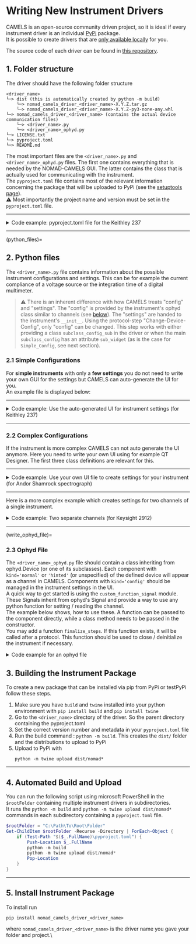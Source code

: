# Writing New Instrument Drivers
CAMELS is an open-source community driven project, so it is ideal if every instrument driver is an individual [PyPi](https://pypi.org/) package. \
It is possible to create drivers that are [only available locally](local_drivers) for you.

The source code of each driver can be found in [this repository](https://github.com/FAU-LAP/CAMELS_drivers).
## 1. Folder structure
The driver should have the following folder structure
```
<driver_name>
└─> dist (this is automatically created by python -m build)
    └─> nomad_camels_driver_<driver_name>-X.Y.Z.tar.gz
    └─> nomad_camels_driver_<driver_name>-X.Y.Z-py3-none-any.whl
└─> nomad_camels_driver_<driver_name> (contains the actual device communication files)
    └─> <driver_name>.py
    └─> <driver_name>_ophyd.py
└─> LICENSE.txt
└─> pyproject.toml
└─> README.md
```
The most important files are the `<driver_name>.py` and `<driver_name>_ophyd.py` files. The first one contains everything that is needed by the NOMAD-CAMELS GUI. The latter contains the class that is actually used for communicating with the instrument.  
The `pyproject.toml` file contains most of the relevant information concerning the package that will be uploaded to PyPi (see the [setuptools page](https://setuptools.pypa.io/en/latest/userguide/quickstart.html)).\
&#9888; Most importantly the project name and version must be set in the `pyproject.toml` file.

---

<details>
  <summary>Code example: pyproject.toml file for the  Keithley 237</summary>

```toml
[build-system]
requires = ["setuptools>=61.0"]
build-backend = "setuptools.build_meta"

[project]
name = "nomad_camels_driver_keithley_237"
version = "0.1.4"
authors = [
    { name="FAIRmat - HU Berlin", email="nomad-camels@fau.de" }
]
description = "Instrument driver for the Keithley 237 SMU."
readme = "README.md"
requires-python = ">=3.9.6"
classifiers = [
    "Programming Language :: Python :: 3",
    "License :: OSI Approved :: GNU Lesser General Public License v2 (LGPLv2)",
    "Operating System :: Microsoft :: Windows",
]
dependencies = [
    "pyvisa",
    "pyvisa-py"
]
[project.urls]
"GitHub Page" = "https://github.com/FAU-LAP/NOMAD-CAMELS"
"Documentation" = "https://fau-lap.github.io/NOMAD-CAMELS/"
```

</details>

---

(python_files)=
## 2. Python files
The `<driver_name>.py` file contains information about the possible instrument configurations and settings. This can be for example the current compliance of a voltage source or the integration time of a digital multimeter.

> &#9888; There is an inherent difference with how CAMELS treats "config" and "settings". The "config" is provided by the instrument's ophyd class similar to channels (see [below](write_ophyd_file)). The "settings" are handed to the instrument's `__init__`. Using the protocol-step "Change-Device-Config", only "config" can be changed. This step works with either providing a class `subclass_config_sub` in the driver or when the main `subclass_config` has an attribute `sub_widget` (as is the case for `Simple_Config`, see next section).


### 2.1 Simple Configurations
For **simple instruments** with only a **few settings** you do not need to write your own GUI for the settings but CAMELS can auto-generate the UI for you. \
An example file is displayed below:

---

<details>
  <summary>Code example: Use the auto-generated UI for instrument settings (for Keithley 237)</summary>

```python
from nomad_camels_driver_keithley_237.keithley_237_ophyd import Keithley_237 # Change this line!
from nomad_camels.main_classes import device_class

class subclass(device_class.Device):
    def __init__(self, **kwargs):
        # You can search for individual tags in the NOMAD-CAMELS GUI
        super().__init__(name='keithley_237', virtual=False, tags=['DMM', 'voltage', 'current',],       
                         directory='keithley_237', ophyd_device=Keithley_237, 
                         ophyd_class_name='Keithley_237', **kwargs)
        # These are the default values of the configuration settings  
        self.config['Four_wire'] = False
        self.config['Averages'] = "1"
        self.config['Integration_time'] = "20ms"
        self.config['Current_compliance_range'] = "Auto"
        self.config['Current_compliance'] = 1e-6
        self.config['Voltage_compliance_range'] = "Auto"
        self.config['Voltage_compliance'] = 10
        self.config['Bias_delay'] = 0
        self.config['Source_Type'] = "Voltage"
        self.config['Sweep_Hysteresis'] = False

"""This adds a simple GUI of the configuration settings that you add below. 
This way you do NOT need to write our own GUI for the instrument settings.
This can be used for simple instruments with only a few settings.
For more complicated instruments (with e.g. multiple channels) it might be necessary to write a more advanced GUI"""
class subclass_config(device_class.Simple_Config):
    def __init__(self, parent=None, data='', settings_dict=None,
                 config_dict=None, ioc_dict=None, additional_info=None):
        # Each dictionary entry become a combo box with the values ad drop down optins
        comboBoxes = {'Source_Type': ["Voltage", "Current", "Sweep Voltage", "Sweep Current"],
                      'Current_compliance_range': ["Auto", "1nA", "10nA", "100nA", "1uA",
                                             "10uA", "100uA", "1mA", "10mA", "100mA"],
                      'Voltage_compliance_range': ["Auto", "1.1V", "11V", "110V", "1100V"],
                      "Averages": ["1", "2", "4", "8", "16", "32"],
                      'Integration_time': ["20ms", "4ms", "0.4ms"],
                      }
        # Creates text fields in to which the user can write. 
        # It knows what type of field (bool, number, ...) it is from the default value above.
        labels = {'Source_Type': 'Source type',
                  'Current_compliance_range': 'Compliance range (A)',
                  'Voltage_compliance_range': 'Compliance range (V)',
                  'Integration_time': 'Integration time',
                  'Four_wire': 'Four wire',
                  'Current_compliance': 'Current compliance',
                  'Voltage_compliance': 'Voltage compliance',
                  'Bias_delay': 'Bias delay',
                  'Sweep_Hysteresis': 'Sweep Hysteresis',
                  }
        super().__init__(parent, 'Keithley 237', data, settings_dict,
                         config_dict, ioc_dict, additional_info, comboBoxes=comboBoxes, labels=labels)
        self.comboBox_connection_type.addItem('Local VISA')
        self.load_settings()
```

</details>

---

### 2.2 Complex Configurations
If the instrument is more complex CAMELS can not auto generate the UI anymore. Here you need to write your own UI using for example QT Designer. The first three class definitions are relevant for this.

---

<details>
  <summary>Code example: Use your own UI file to create settings for your instrument (for Andor Shamrock spectrograph)</summary>


```python
from CAMELS.main_classes import device_class
from .andor_shamrock_500_config import Ui_andor_shamrock500_config
from .andor_shamrock_500_ophyd import Andor_Shamrock_500
from PySide6.QtWidgets import QTabWidget


class subclass(device_class.Device):
    def __init__(self, **kwargs):
        super().__init__(name='andor_shamrock_500', virtual=False,
                         tags=[ 'spectrometer', 'spectrum', 'Andor',],
                         directory='andor_shamrock_500', ophyd_device=Andor_Shamrock_500,
                         ophyd_class_name='Andor_Shamrock_500', **kwargs)

class subclass_config(device_class.Device_Config):
    def __init__(self, parent=None, data='', settings_dict=None, config_dict=None, additional_info=None, **kwargs):
        super().__init__(parent, 'Andor Shamrock 500', data, settings_dict=settings_dict, config_dict=config_dict, additional_info=additional_info, no_ioc_connection=True, **kwargs)
        self.comboBox_connection_type.addItem('Windows dll')
        # self.comboBox_connection_type.addItem('Local VISA')
        self.tab_widget = QTabWidget()
        conf1 = {}
        for key, val in config_dict.items():
            if key.endswith('1'):
                conf1[key[:-1]] = val
        # !!!!!!!!!!!!!!!!!!!!!!!!!!!!!!!
        # Here you add your own UI as a tab widget. This is the key part !!!!!  
        # !!!!!!!!!!!!!!!!!!!!!!!!!!!!!!!
        self.channel_widge_1 = subclass_config_sub(config_dict=conf1, parent=parent, settings_dict=settings_dict)
        self.tab_widget.addTab(self.channel_widge_1, 'Settings')
        self.layout().addWidget(self.tab_widget, 20, 0, 1, 5)
        self.load_settings()

    def get_config(self):
        conf1 = self.channel_widge_1.get_config()
        for key, val in conf1.items():
            self.config_dict[f'{key}1'] = val
        return super().get_config()

"""This inherits from your UI and is used above to create the tab widget with all the settings you implemented."""
class subclass_config_sub(device_class.Device_Config_Sub, Ui_andor_shamrock500_config):
    def __init__(self, config_dict=None, parent=None, settings_dict=None):
        super().__init__(parent=parent, config_dict=config_dict,
                         settings_dict=settings_dict)
        self.setupUi(self)
        if 'set_grating_number' in self.config_dict:
            self.set_grating_number.setValue(self.config_dict['set_grating_number'])
        if 'initial_wavelength' in self.config_dict:
            self.initial_wavelength.setValue(self.config_dict['initial_wavelength'])
        if 'input_port' in self.config_dict:
            self.input_port.setCurrentText(self.config_dict['input_port'])
        if 'output_port' in self.config_dict:
            self.output_port.setCurrentText(self.config_dict['output_port'])
        if 'select_camera' in self.config_dict:
            self.select_camera.setCurrentText(self.config_dict['select_camera'])
        if 'input_slit_size' in self.config_dict:
            self.input_slit_size.setValue(self.config_dict['input_slit_size'])
        if 'output_slit_size' in self.config_dict:
            self.output_slit_size.setValue(self.config_dict['output_slit_size'])

    def get_config(self):
        self.config_dict['set_grating_number'] = self.set_grating_number.value()
        self.config_dict['initial_wavelength'] = self.initial_wavelength.value()
        self.config_dict['input_port'] = self.input_port.currentText()
        self.config_dict['output_port'] = self.output_port.currentText()
        self.config_dict['select_camera'] = self.select_camera.currentText()
        self.config_dict['input_slit_size'] = self.input_slit_size.value()
        self.config_dict['output_slit_size'] = self.output_slit_size.value()
        return super().get_config()
```

</details>

---

Here is a more complex example which creates settings for two channels of a single instrument.
<details>
  <summary>Code example: Two separate channels (for Keysight 2912)</summary>

```python
from nomad_camels.main_classes import device_class
from keysight_b2912.keysight_b2912_channel_config import Ui_B2912_channel # You need to import the created UI file
from keysight_b2912.keysight_b2912_ophyd import Keysight_B2912 # Import the actual device communication
from PySide6.QtWidgets import QTabWidget

"""Default settings of the instrument"""
default_settings = {'source': 'Voltage',
                    'source_range': '2E-1 V',
                    'range_lower_lim': '2E-1 V',
                    'source_auto': True,
                    'low_terminal': 'Ground',
                    'current_auto_mode': True,
                    'current_lower_lim': '1E-8 A',
                    'current_range': '1E-8 A',
                    'voltage_range': '2E-1 V',
                    'voltage_auto_mode': True,
                    'voltage_lower_lim': '2E-1 V',
                    'resistance_range': '2 Ohm',
                    'resistance_upper_lim': '200E6 Ohm',
                    'output_protection': False,
                    'four_wire_meas': False,
                    'current_auto_range': True,
                    'voltage_auto_range': True,
                    'resistance_auto_range': True,
                    'resistance_compensation': False,
                    'voltage_compliance': 2,
                    'current_compliance': 2,
                    'NPLC': 1}

"""Similar to the simple device"""
class subclass(device_class.Device):
    def __init__(self, **kwargs):
        super().__init__(name='keysight_b2912', virtual=False, tags=['SMU', 'voltage', 'current', 'resistance'], directory='keysight_b2912', ophyd_device=Keysight_B2912, ophyd_class_name='Keysight_B2912', **kwargs)
        # This sets the default settings for each channel
        for key, val in default_settings.items():
            self.config[f'{key}1'] = val
            self.config[f'{key}2'] = val

class subclass_config(device_class.Device_Config):
    def __init__(self, parent=None, data='', settings_dict=None, config_dict=None, additional_info=None, **kwargs):
        super().__init__(parent, 'Keysight B2912', data, settings_dict=settings_dict, config_dict=config_dict, additional_info=additional_info, no_ioc_connection=True, **kwargs)
        self.comboBox_connection_type.addItem('Local VISA')
        self.tab_widget = QTabWidget()
        conf1 = {}
        conf2 = {}
        for key, val in config_dict.items():
            if key.endswith('1'):
                conf1[key[:-1]] = val
            elif key.endswith('2'):
                conf2[key[:-1]] = val
        # !!!!!!!!!!!!!!!!!!!!!!!!!!!!!!!
        # Here you add your own UI as a tab widget. This is the key part !!!!!  
        # !!!!!!!!!!!!!!!!!!!!!!!!!!!!!!!
        self.channel_widge_1 = subclass_config_sub(config_dict=conf1, parent=parent, settings_dict=settings_dict)
        self.channel_widge_2 = subclass_config_sub(config_dict=conf2, parent=parent, settings_dict=settings_dict)
        self.tab_widget.addTab(self.channel_widge_1, 'Channel 1')
        self.tab_widget.addTab(self.channel_widge_2, 'Channel 2')
        self.layout().addWidget(self.tab_widget, 20, 0, 1, 5)
        self.load_settings()

    def get_config(self):
        conf1 = self.channel_widge_1.get_config()
        conf2 = self.channel_widge_2.get_config()
        for key, val in conf1.items():
            self.config_dict[f'{key}1'] = val
        for key, val in conf2.items():
            self.config_dict[f'{key}2'] = val
        return super().get_config()

"""This inherits from the UI class you wrote for the UI config settings of the instrument"""
class subclass_config_sub(device_class.Device_Config_Sub, Ui_B2912_channel):
    def __init__(self, config_dict=None, parent=None, settings_dict=None):
        super().__init__(parent=parent, config_dict=config_dict,
                         settings_dict=settings_dict)
        self.setupUi(self)

        self.sources = ['Voltage', 'Current']
        self.comboBox_source.addItems(self.sources)
        if 'source' in config_dict and config_dict['source'] in self.sources:
            self.comboBox_source.setCurrentText(config_dict['source'])

        self.low_terminals = ['Ground', 'Float']
        self.comboBox_low_terminal.addItems(self.low_terminals)
        if 'low_terminal' in config_dict and config_dict['low_terminal'] in self.low_terminals:
            self.comboBox_low_terminal.setCurrentText(config_dict['source'])

        self.ranges_voltage = ['2E-1 V', '2 V', '20 V', '200 V']
        self.ranges_current = ['1E-8 A', '1E-7 A', '1E-6 A', '1E-5 A', '1E-4 A', '1E-3 A', '1E-2 A', '1E-1 A', '1 A', '1.5 A', '3 A', '10 A']
        self.ranges_resistance = ['2 Ohm', '20 Ohm', '200 Ohm', '2E3 Ohm', '20E3 Ohm', '200E3 Ohm', '2E6 Ohm', '20E6 Ohm', '200E6 Ohm']

        if 'source_auto' in self.config_dict:
            self.checkBox_source_auto.setChecked(self.config_dict['source_auto'])
        else:
            self.checkBox_source_auto.setChecked(True)

        self.load_source_options()
        self.checkBox_source_auto.clicked.connect(self.load_source_options)
        self.comboBox_source.currentTextChanged.connect(self.load_source_options)

        if 'output_protection' in config_dict:
            self.checkBox_output_protection.setChecked(config_dict['output_protection'])
        if 'current_compliance' in config_dict:
            self.lineEdit_current_compliance.setText(str(config_dict['current_compliance']))
        else:
            self.lineEdit_current_compliance.setText('0.1')
        if 'voltage_compliance' in config_dict:
            self.lineEdit_voltage_compliance.setText(str(config_dict['voltage_compliance']))
        else:
            self.lineEdit_voltage_compliance.setText('2')

        if 'NPLC' in config_dict:
            self.lineEdit_NPLC.setText(str(config_dict['NPLC']))
        else:
            self.lineEdit_NPLC.setText('1')

        if 'four_wire_meas' in config_dict:
            self.checkBox_four_wire_meas.setChecked(config_dict['four_wire_meas'])
        if 'current_auto_range' in config_dict:
            self.checkBox_current_auto_range.setChecked(config_dict['current_auto_range'])
        if 'voltage_auto_range' in config_dict:
            self.checkBox_voltage_auto_range.setChecked(config_dict['voltage_auto_range'])
        if 'resistance_auto_range' in config_dict:
            self.checkBox_resistance_auto_range.setChecked(config_dict['resistance_auto_range'])
        if 'resistance_compensation' in config_dict:
            self.checkBox_resistance_compensation.setChecked(config_dict['resistance_compensation'])

        auto_range_modes = ['Normal', 'Resolution', 'Speed']
        self.comboBox_voltage_auto_mode.addItems(auto_range_modes)
        self.comboBox_current_auto_mode.addItems(auto_range_modes)
        if 'voltage_auto_mode' in config_dict and config_dict['voltage_auto_mode'] in auto_range_modes:
            self.comboBox_voltage_auto_mode.setCurrentText(config_dict['voltage_auto_mode'])
        if 'current_auto_mode' in config_dict and config_dict['current_auto_mode'] in auto_range_modes:
            self.comboBox_current_auto_mode.setCurrentText(config_dict['current_auto_mode'])

        self.comboBox_current_lower_lim.addItems(self.ranges_current)
        if 'current_lower_lim' in self.config_dict and self.config_dict['current_lower_lim'] in self.ranges_current:
            self.comboBox_current_lower_lim.setCurrentText(self.config_dict['current_lower_lim'])
        self.comboBox_current_range.addItems(self.ranges_current)
        if 'current_range' in self.config_dict and self.config_dict['current_range'] in self.ranges_current:
            self.comboBox_current_range.setCurrentText(self.config_dict['current_range'])
        self.comboBox_voltage_lower_lim.addItems(self.ranges_voltage)
        if 'voltage_lower_lim' in self.config_dict and self.config_dict['voltage_lower_lim'] in self.ranges_voltage:
            self.comboBox_voltage_lower_lim.setCurrentText(self.config_dict['voltage_lower_lim'])
        self.comboBox_voltage_range.addItems(self.ranges_voltage)
        if 'voltage_range' in self.config_dict and self.config_dict['voltage_range'] in self.ranges_voltage:
            self.comboBox_voltage_range.setCurrentText(self.config_dict['voltage_range'])
        self.comboBox_resistance_range.addItems(self.ranges_resistance)
        if 'resistance_range' in self.config_dict and self.config_dict['resistance_range'] in self.ranges_resistance:
            self.comboBox_resistance_range.setCurrentText(self.config_dict['resistance_range'])
        self.comboBox_resistance_upper_lim.addItems(self.ranges_resistance)
        if 'resistance_upper_lim' in self.config_dict and self.config_dict['resistance_upper_lim'] in self.ranges_resistance:
            self.comboBox_resistance_upper_lim.setCurrentText(self.config_dict['resistance_upper_lim'])


    def load_source_options(self):
        src_v = True
        if self.comboBox_source.currentText() == 'Current':
            src_v = False
        auto_source = self.checkBox_source_auto.isChecked()
        self.comboBox_source_range.clear()
        self.comboBox_range_lower_lim.clear()
        if src_v:
            self.comboBox_source_range.addItems(self.ranges_voltage)
            self.comboBox_range_lower_lim.addItems(self.ranges_voltage)
            if 'source_range' in self.config_dict and self.config_dict['source_range'] in self.ranges_voltage:
                self.comboBox_source_range.setCurrentText(self.config_dict['source_range'])
            if 'range_lower_lim' in self.config_dict and self.config_dict['range_lower_lim'] in self.ranges_voltage:
                self.comboBox_range_lower_lim.setCurrentText(self.config_dict['range_lower_lim'])
        else:
            self.comboBox_source_range.addItems(self.ranges_current)
            self.comboBox_range_lower_lim.addItems(self.ranges_current)
            if 'source_range' in self.config_dict and self.config_dict['source_range'] in self.ranges_current:
                self.comboBox_source_range.setCurrentText(self.config_dict['source_range'])
            if 'range_lower_lim' in self.config_dict and self.config_dict['range_lower_lim'] in self.ranges_current:
                self.comboBox_range_lower_lim.setCurrentText(self.config_dict['range_lower_lim'])
        self.comboBox_source_range.setEnabled(not auto_source)
        self.comboBox_range_lower_lim.setEnabled(auto_source)


    def get_config(self):
        self.config_dict['source'] = self.comboBox_source.currentText()
        self.config_dict['low_terminal'] = self.comboBox_low_terminal.currentText()
        self.config_dict['source_range'] = self.comboBox_source_range.currentText()
        self.config_dict['range_lower_lim'] = self.comboBox_range_lower_lim.currentText()
        self.config_dict['current_auto_mode'] = self.comboBox_current_auto_mode.currentText()
        self.config_dict['current_lower_lim'] = self.comboBox_current_lower_lim.currentText()
        self.config_dict['current_range'] = self.comboBox_current_range.currentText()
        self.config_dict['voltage_range'] = self.comboBox_voltage_range.currentText()
        self.config_dict['voltage_auto_mode'] = self.comboBox_voltage_auto_mode.currentText()
        self.config_dict['voltage_lower_lim'] = self.comboBox_voltage_lower_lim.currentText()
        self.config_dict['resistance_range'] = self.comboBox_resistance_range.currentText()
        self.config_dict['resistance_upper_lim'] = self.comboBox_resistance_upper_lim.currentText()
        self.config_dict['source_auto'] = self.checkBox_source_auto.isChecked()
        self.config_dict['output_protection'] = self.checkBox_output_protection.isChecked()
        self.config_dict['four_wire_meas'] = self.checkBox_four_wire_meas.isChecked()
        self.config_dict['current_auto_range'] = self.checkBox_current_auto_range.isChecked()
        self.config_dict['voltage_auto_range'] = self.checkBox_voltage_auto_range.isChecked()
        self.config_dict['resistance_auto_range'] = self.checkBox_resistance_auto_range.isChecked()
        self.config_dict['resistance_compensation'] = self.checkBox_resistance_compensation.isChecked()
        self.config_dict['current_compliance'] = float(self.lineEdit_current_compliance.text())
        self.config_dict['voltage_compliance'] = float(self.lineEdit_voltage_compliance.text())
        self.config_dict['NPLC'] = float(self.lineEdit_NPLC.text())
        return super().get_config()

```

</details>

---
(write_ophyd_file)=
### 2.3 Ophyd File
The `<driver_name>_ophyd.py` file should contain a class inheriting from ophyd.Device (or one of its subclasses).
Each component with `kind='normal'` or `'hinted'` (or unspecified) of the defined device will appear as a channel in CAMELS. Components with `kind='config'` should be managed in the instrument settings in the UI.  
A quick way to get started is using the `custom_function_signal` module. These Signals inherit from ophyd's Signal and provide a way to use any python function for setting / reading the channel.  
The example below shows, how to use these. A function can be passed to the component directly, while a class method needs to be passed in the constructor.  
You may add a function `finalize_steps`. If this function exists, it will be called after a protocol. This function should be used to close / deinitialize the instrument if necessary.

<details>
  <summary>Code example for an ophyd file</summary>

```python
from ophyd import Device
from ophyd import Component as Cpt
from nomad_camels.bluesky_handling.custom_function_signal import Custom_Function_Signal, Custom_Function_SignalRO


def my_read_function():
    # do reading

def my_config_function(value):
    # do something


class Instrument_Name(Device):
    # This is an example for a channel that can only be read
    get_value = Cpt(Custom_Function_SignalRO, name='get_value',
                    metadata={'units': 'A'}, read_function=my_read_function)
    # Example of a set channel
    set_value = Cpt(Custom_Function_Signal, name='set_value',
                    metadata={'units': 'V'})

    # Example for a configuration attribute
    config_value = Cpt(Custom_Function_Signal, name='config_value',
                       kind='config', put_function=my_config_function)
    
    
    def __init__(self, prefix='', *, name, kind=None, read_attrs=None,
                 configuration_attrs=None, parent=None, **kwargs):
       super().__init__(prefix=prefix, name=name, kind=kind, read_attrs=read_attrs,
                        configuration_attrs=configuration_attrs, parent=parent, **kwargs)
       self.get_value.read_function = my_read_function
       self.set_value.put_function = self.my_set_method
       self.config_value.put_function = my_config_function
    
    def my_set_method(self):
        # do setting
    
    def finalize_steps(self):
        # do things to close the instrument

```
</details>


## 3. Building the Instrument Package
To create a new package that can be installed via pip from PyPi or testPyPi follow these steps.
1. Make sure you have `build` and `twine` installed into your python environment with `pip install build` and `pip install twine`
2. Go to the `<driver_name>` directory of the driver. So the parent directory containing the pyproject.toml
3. Set the correct version number and metadata in your `pyproject.toml` file
4. Run the build command : `python -m build`. This creates the `dist/` folder and the distributions to upload to PyPi
5. Upload to PyPi with
    ```console
    python -m twine upload dist/nomad*
    ```

---

## 4. Automated Build and Upload
You can run the following script using microsoft PowerShell in the `$rootFolder` containing multiple instrument drivers in subdirectories.\
It runs the `python -m build` and `python -m twine upload dist/nomad*` commands in each subdirectory containing a `pyproject.toml` file.

```powershell
$rootFolder = "C:\Path\To\Root\Folder"
Get-ChildItem $rootFolder -Recurse -Directory | ForEach-Object {
    if (Test-Path "$($_.FullName)\pyproject.toml") {
        Push-Location $_.FullName
        python -m build
        python -m twine upload dist/nomad*
        Pop-Location
    }
}
```


---

## 5. Install Instrument Package
To install  run
```console
pip install nomad_camels_driver_<driver_name>
```
where `nomad_camels_driver_<driver_name>` is the driver name you gave your folder and project.\

